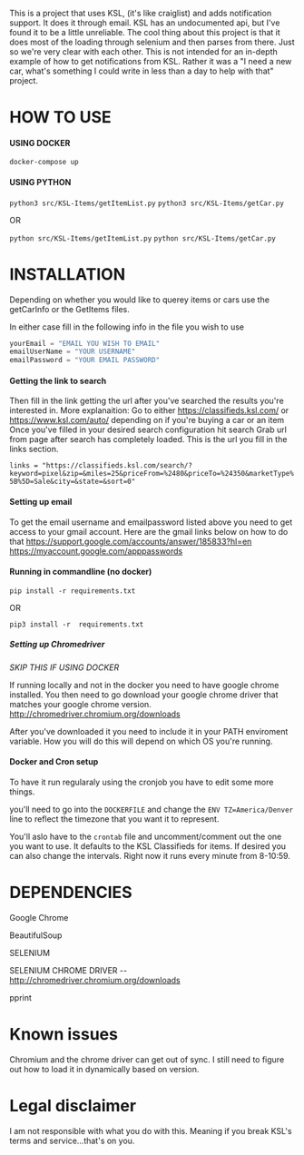 This is a project that uses KSL, (it's like craiglist) and adds notification support. It does it through email. KSL has an undocumented api, but I've found it to be a little unreliable. The cool thing about this project is that it does most of the loading through selenium and then parses from there. Just so we're very clear with each other. This is not intended for an in-depth example of how to get notifications from KSL. Rather it was a "I need a new car, what's something I could write in less than a day to help with that" project.

# HOW TO USE

#### USING DOCKER

`docker-compose up`

#### USING PYTHON
`python3 src/KSL-Items/getItemList.py`
`python3 src/KSL-Items/getCar.py`

OR

`python src/KSL-Items/getItemList.py`
`python src/KSL-Items/getCar.py`

# INSTALLATION

Depending on whether you would like to querey items or cars use the getCarInfo or the GetItems files.

In either case fill in the following info in the file you wish to use

```python
yourEmail = "EMAIL YOU WISH TO EMAIL"
emailUserName = "YOUR USERNAME"
emailPassword = "YOUR EMAIL PASSWORD"
```

#### Getting the link to search

Then  fill in the link getting the url after you've searched the results you're interested in. 
	More explanaition:
		Go to either https://classifieds.ksl.com/ or https://www.ksl.com/auto/ depending on if you're buying a car or an item
		Once you've filled in your desired search configuration hit search
		Grab url from page after search has completely loaded.
		This is the url you fill in the links section.

`links = "https://classifieds.ksl.com/search/?keyword=pixel&zip=&miles=25&priceFrom=%2480&priceTo=%24350&marketType%5B%5D=Sale&city=&state=&sort=0"`

#### Setting up email

To get the email username and emailpassword listed above you need to get access to your gmail account. Here are the gmail links below on how to do that
https://support.google.com/accounts/answer/185833?hl=en
https://myaccount.google.com/apppasswords

#### Running in commandline (no docker)
`pip install -r requirements.txt`

OR

`pip3 install -r  requirements.txt`

##### Setting up Chromedriver

*SKIP THIS IF USING DOCKER*

If running locally and not in the docker you need to have google chrome installed. You then need to go download your google chrome driver that matches your google chrome version.
http://chromedriver.chromium.org/downloads

After you've downloaded it you need to include it in your PATH enviroment variable. How you will do this will depend on which OS you're running.


#### Docker and Cron setup

To have it run regularaly using the cronjob you have to edit some more things.

you'll need to go into the `DOCKERFILE` and change the `ENV TZ=America/Denver` line to reflect the timezone that you want it to represent. 

You'll aslo have to the `crontab` file and uncomment/comment out the one you want to use. It defaults to the KSL Classifieds for items. If desired you can also change the intervals. Right now it runs every minute from 8-10:59.




# DEPENDENCIES
Google Chrome

BeautifulSoup

SELENIUM

SELENIUM CHROME DRIVER -- http://chromedriver.chromium.org/downloads

pprint

# Known issues
Chromium and the chrome driver can get out of sync. I still need to figure out how to load it in dynamically based on version.

# Legal disclaimer
I am not responsible with what you do with this. Meaning if you break KSL's terms and service...that's on you.
